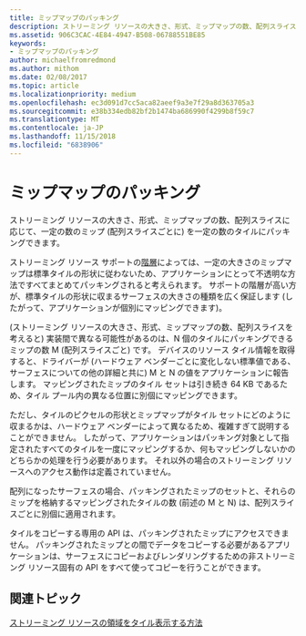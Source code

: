 ```yaml
---
title: ミップマップのパッキング
description: ストリーミング リソースの大きさ、形式、ミップマップの数、配列スライスに応じて、一定の数のミップ (配列スライスごとに) を一定の数のタイルにパッキングできます。
ms.assetid: 906C3CAC-4E84-4947-B508-06788551BE85
keywords:
- ミップマップのパッキング
author: michaelfromredmond
ms.author: mithom
ms.date: 02/08/2017
ms.topic: article
ms.localizationpriority: medium
ms.openlocfilehash: ec3d091d7cc5aca82aeef9a3e7f29a8d363705a3
ms.sourcegitcommit: e38b334edb82bf2b1474ba686990f4299b8f59c7
ms.translationtype: MT
ms.contentlocale: ja-JP
ms.lasthandoff: 11/15/2018
ms.locfileid: "6838906"
---
```

# <a name="mipmap-packing"></a>ミップマップのパッキング


ストリーミング リソースの大きさ、形式、ミップマップの数、配列スライスに応じて、一定の数のミップ (配列スライスごとに) を一定の数のタイルにパッキングできます。

ストリーミング リソース サポートの[階層](streaming-resources-features-tiers.md)によっては、一定の大きさのミップマップは標準タイルの形状に従わないため、アプリケーションにとって不透明な方法ですべてまとめてパッキングされると考えられます。 サポートの階層が高い方が、標準タイルの形状に収まるサーフェスの大きさの種類を広く保証します (したがって、アプリケーションが個別にマッピングできます)。

(ストリーミング リソースの大きさ、形式、ミップマップの数、配列スライスを考えると) 実装間で異なる可能性があるのは、N 個のタイルにパッキングできるミップの数 M (配列スライスごと) です。 デバイスのリソース タイル情報を取得すると、ドライバーが (ハードウェア ベンダーごとに変化しない標準値である、サーフェスについての他の詳細と共に) M と N の値をアプリケーションに報告します。 マッピングされたミップのタイル セットは引き続き 64 KB であるため、タイル プール内の異なる位置に別個にマッピングできます。

ただし、タイルのピクセルの形状とミップマップがタイル セットにどのように収まるかは、ハードウェア ベンダーによって異なるため、複雑すぎて説明することができません。 したがって、アプリケーションはパッキング対象として指定されたすべてのタイルを一度にマッピングするか、何もマッピングしないかのどちらかの処理を行う必要があります。 それ以外の場合のストリーミング リソースへのアクセス動作は定義されていません。

配列になったサーフェスの場合、パッキングされたミップのセットと、それらのミップを格納するマッピングされたタイルの数 (前述の M と N) は、配列スライスごとに別個に適用されます。

タイルをコピーする専用の API は、パッキングされたミップにアクセスできません。 パッキングされたミップとの間でデータをコピーする必要があるアプリケーションは、サーフェスにコピーおよびレンダリングするための非ストリーミング リソース固有の API をすべて使ってコピーを行うことができます。

## <a name="span-idrelated-topicsspanrelated-topics"></a><span id="related-topics"></span>関連トピック


[ストリーミング リソースの領域をタイル表示する方法](how-a-streaming-resource-s-area-is-tiled.md)

 

 




